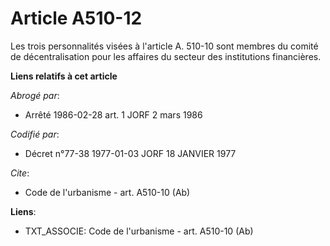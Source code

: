 # Article A510-12

Les trois personnalités visées à l'article A. 510-10 sont membres du comité de décentralisation pour les affaires du secteur
des institutions financières.

**Liens relatifs à cet article**

_Abrogé par_:

  - Arrêté 1986-02-28 art. 1 JORF 2 mars 1986

_Codifié par_:

  - Décret n°77-38 1977-01-03 JORF 18 JANVIER 1977

_Cite_:

  - Code de l'urbanisme - art. A510-10 (Ab)

**Liens**:

  - TXT_ASSOCIE: Code de l'urbanisme - art. A510-10 (Ab)
